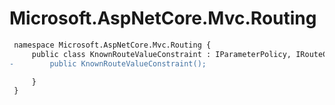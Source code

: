# Microsoft.AspNetCore.Mvc.Routing

``` diff
 namespace Microsoft.AspNetCore.Mvc.Routing {
     public class KnownRouteValueConstraint : IParameterPolicy, IRouteConstraint {
-        public KnownRouteValueConstraint();

     }
 }
```


